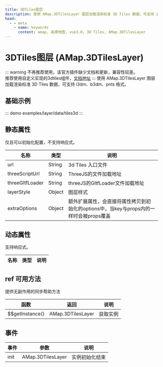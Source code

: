 ```yaml
---
title: 3DTiles图层
description: 使用 AMap.3DTilesLayer 图层加载渲染标准 3D Tiles 数据，可支持 i3dm、b3dm、pnts 格式
head:
  - - meta
    - name: keywords
      content: amap, 高德地图, vue3.0, 3D Tiles, AMap.3DTilesLayer
---
```


# 3DTiles图层 (AMap.3DTilesLayer)

::: warning
不再推荐使用，该官方插件缺少文档和更新，兼容性较差。<br/>推荐使用自定义实现的3dtiles组件，[文档地址](/zh-cn/component/three/three-tiles3d.html)
:::
使用 AMap.3DTilesLayer 图层加载渲染标准 3D Tiles 数据，可支持 i3dm、b3dm、pnts 格式。


## 基础示例

::: demo
examples/layer/data/tiles3d
:::


## 静态属性
仅且可以初始化配置，不支持响应式。

名称 | 类型 | 说明
---|---|---|
url | String | 3d Tiles 入口文件
threeScriptUrl | String | ThreeJS的文件加载地址
threeGltfLoader | String | threeJS的GltfLoader文件加载地址
layerStyle | Object | 图层样式
extraOptions | Object | 额外扩展属性，会直接将属性拷贝到初始化的options中，当key与props内的一样时会被props覆盖

## 动态属性
支持响应式。

名称 | 类型 | 说明
---|---|---|


## ref 可用方法
提供无副作用的同步帮助方法

函数 | 返回 | 说明
---|---|---|
$$getInstance() | AMap.3DTilesLayer | 获取实例

## 事件

事件 | 参数 | 说明
---|---|---|
init | AMap.3DTilesLayer | 实例初始化结束

